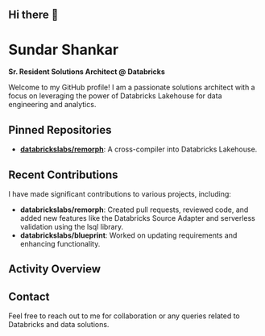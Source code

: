## Hi there 👋

# Sundar Shankar

**Sr. Resident Solutions Architect @ Databricks**

Welcome to my GitHub profile! I am a passionate solutions architect with a focus on leveraging the power of Databricks Lakehouse for data engineering and analytics.

## Pinned Repositories

- **[databrickslabs/remorph](https://github.com/databrickslabs/remorph)**: A cross-compiler into Databricks Lakehouse.

## Recent Contributions

I have made significant contributions to various projects, including:

- **databrickslabs/remorph**: Created pull requests, reviewed code, and added new features like the Databricks Source Adapter and serverless validation using the lsql library.
- **databrickslabs/blueprint**: Worked on updating requirements and enhancing functionality.

## Activity Overview

## Contact

Feel free to reach out to me for collaboration or any queries related to Databricks and data solutions.

